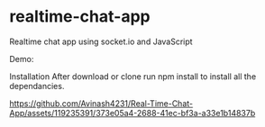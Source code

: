 # realtime-chat-app
Realtime chat app using socket.io and JavaScript

Demo: 

Installation
After download or clone run npm install to install all the dependancies.







https://github.com/Avinash4231/Real-Time-Chat-App/assets/119235391/373e05a4-2688-41ec-bf3a-a33e1b14837b






